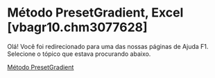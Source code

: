 
# Método PresetGradient, Excel [vbagr10.chm3077628]

Olá! Você foi redirecionado para uma das nossas páginas de Ajuda F1. Selecione o tópico que estava procurando abaixo.

[Método PresetGradient](http://msdn.microsoft.com/library/db282722-c2ad-b504-62b3-326814fd8ca0%28Office.15%29.aspx)
